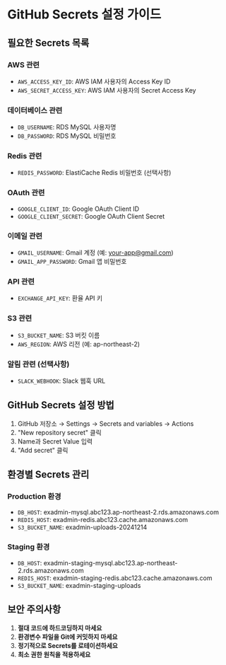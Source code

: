 # GitHub Secrets 설정 가이드

## 필요한 Secrets 목록

### AWS 관련
- `AWS_ACCESS_KEY_ID`: AWS IAM 사용자의 Access Key ID
- `AWS_SECRET_ACCESS_KEY`: AWS IAM 사용자의 Secret Access Key

### 데이터베이스 관련
- `DB_USERNAME`: RDS MySQL 사용자명
- `DB_PASSWORD`: RDS MySQL 비밀번호

### Redis 관련
- `REDIS_PASSWORD`: ElastiCache Redis 비밀번호 (선택사항)

### OAuth 관련
- `GOOGLE_CLIENT_ID`: Google OAuth Client ID
- `GOOGLE_CLIENT_SECRET`: Google OAuth Client Secret

### 이메일 관련
- `GMAIL_USERNAME`: Gmail 계정 (예: your-app@gmail.com)
- `GMAIL_APP_PASSWORD`: Gmail 앱 비밀번호

### API 관련
- `EXCHANGE_API_KEY`: 환율 API 키

### S3 관련
- `S3_BUCKET_NAME`: S3 버킷 이름
- `AWS_REGION`: AWS 리전 (예: ap-northeast-2)

### 알림 관련 (선택사항)
- `SLACK_WEBHOOK`: Slack 웹훅 URL

## GitHub Secrets 설정 방법

1. GitHub 저장소 → Settings → Secrets and variables → Actions
2. "New repository secret" 클릭
3. Name과 Secret Value 입력
4. "Add secret" 클릭

## 환경별 Secrets 관리

### Production 환경
- `DB_HOST`: exadmin-mysql.abc123.ap-northeast-2.rds.amazonaws.com
- `REDIS_HOST`: exadmin-redis.abc123.cache.amazonaws.com
- `S3_BUCKET_NAME`: exadmin-uploads-20241214

### Staging 환경
- `DB_HOST`: exadmin-staging-mysql.abc123.ap-northeast-2.rds.amazonaws.com
- `REDIS_HOST`: exadmin-staging-redis.abc123.cache.amazonaws.com
- `S3_BUCKET_NAME`: exadmin-staging-uploads

## 보안 주의사항

1. **절대 코드에 하드코딩하지 마세요**
2. **환경변수 파일을 Git에 커밋하지 마세요**
3. **정기적으로 Secrets를 로테이션하세요**
4. **최소 권한 원칙을 적용하세요**

